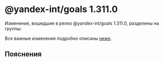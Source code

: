 # @yandex-int/goals 1.311.0

<!-- ЧЕЛОВЕЧЕСКОЕ ВСТУПЛЕНИЕ -->

Изменения, вошедшие в релиз @yandex-int/goals 1.311.0, разделены на группы:

Все важные изменения подробно описаны [ниже](#Пояснения).

## Пояснения

